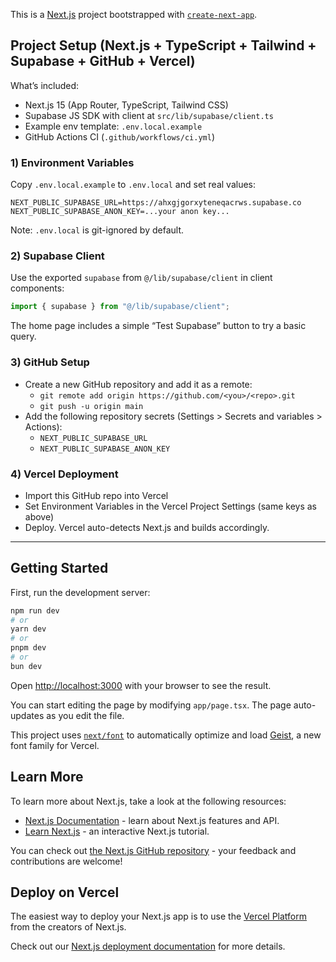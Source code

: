 This is a [Next.js](https://nextjs.org) project bootstrapped with [`create-next-app`](https://nextjs.org/docs/app/api-reference/cli/create-next-app).

## Project Setup (Next.js + TypeScript + Tailwind + Supabase + GitHub + Vercel)

What’s included:
- Next.js 15 (App Router, TypeScript, Tailwind CSS)
- Supabase JS SDK with client at `src/lib/supabase/client.ts`
- Example env template: `.env.local.example`
- GitHub Actions CI (`.github/workflows/ci.yml`)

### 1) Environment Variables
Copy `.env.local.example` to `.env.local` and set real values:

```
NEXT_PUBLIC_SUPABASE_URL=https://ahxgjgorxyteneqacrws.supabase.co
NEXT_PUBLIC_SUPABASE_ANON_KEY=...your anon key...
```

Note: `.env.local` is git-ignored by default.

### 2) Supabase Client
Use the exported `supabase` from `@/lib/supabase/client` in client components:

```ts
import { supabase } from "@/lib/supabase/client";
```

The home page includes a simple “Test Supabase” button to try a basic query.

### 3) GitHub Setup
- Create a new GitHub repository and add it as a remote:
	- `git remote add origin https://github.com/<you>/<repo>.git`
	- `git push -u origin main`
- Add the following repository secrets (Settings > Secrets and variables > Actions):
	- `NEXT_PUBLIC_SUPABASE_URL`
	- `NEXT_PUBLIC_SUPABASE_ANON_KEY`

### 4) Vercel Deployment
- Import this GitHub repo into Vercel
- Set Environment Variables in the Vercel Project Settings (same keys as above)
- Deploy. Vercel auto-detects Next.js and builds accordingly.

---

## Getting Started

First, run the development server:

```bash
npm run dev
# or
yarn dev
# or
pnpm dev
# or
bun dev
```

Open [http://localhost:3000](http://localhost:3000) with your browser to see the result.

You can start editing the page by modifying `app/page.tsx`. The page auto-updates as you edit the file.

This project uses [`next/font`](https://nextjs.org/docs/app/building-your-application/optimizing/fonts) to automatically optimize and load [Geist](https://vercel.com/font), a new font family for Vercel.

## Learn More

To learn more about Next.js, take a look at the following resources:

- [Next.js Documentation](https://nextjs.org/docs) - learn about Next.js features and API.
- [Learn Next.js](https://nextjs.org/learn) - an interactive Next.js tutorial.

You can check out [the Next.js GitHub repository](https://github.com/vercel/next.js) - your feedback and contributions are welcome!

## Deploy on Vercel

The easiest way to deploy your Next.js app is to use the [Vercel Platform](https://vercel.com/new?utm_medium=default-template&filter=next.js&utm_source=create-next-app&utm_campaign=create-next-app-readme) from the creators of Next.js.

Check out our [Next.js deployment documentation](https://nextjs.org/docs/app/building-your-application/deploying) for more details.
